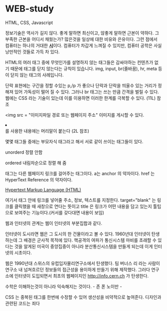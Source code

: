 # WEB-study
HTML,  CSS, Javascript


정보기술은 역사가 길지 않다. 
좋게 말하면 최신이고,
않좋게 말하면 근본이 약하다. 
그 부족한 근본을 어디서 채웠는가?
많은것을 일상에 대한 비유와 은유이다. 
그런 점에서 컴퓨터는 하나의 거대한 <strong><u>시</u></strong>이다.
컴퓨터가 차갑게 느껴질 수 있지만,
컴퓨터 공학은 사실 낭만적인 것들로 가득 차 있다. 

HTML의 여러 태그 중에
무엇인가를 설명하지 않는 태그들은
감싸야하는 컨텐츠가 없기 때문에
태그를 닫지 않는다는 규칙이 있습니다.
img, input, br(줄바꿈), hr, meta 등이 
닫지 않는 태그의 사례입니다.


단락 표현에는 구간을 정할 수있는 p,/p 가 좋으나 단락과 단락을 띄울수 있는 거리가
정해져 있어 가독성이 떨어 질 수 있다. 
그러나 br 태그는 쓰는 만큼 간격을 벌릴 수 있다. 
웹에는 CSS 라는 기술이 있는데 이를 이용하면 이러한 한계를 극복할 수 있다. (11L) 참조

<img src = "이미지파일 경로 또는 웹페이지 주소" 이미지를 게시할 수 있다. 

<li></li> 를 사용한 내용에는 머리말이 붙는다  (2L 참조)

몇몇 태그들 중에는 부모자식 태그라고 해서 서로 같이 쓰이는 태그들이 있다. 
<ul></ul> unorderd 정렬 안함
<ol></ol> ordered 내림차순으로 정렬 해 줌

<a></a> 태그는 다른 웹페이지 링크를 걸어주는 태그이다. a는 anchor 의 약자이다. 
href 는  HyperText Reference 의 약자이다. 

<a href="https://www.w3.org/TR/html5/" target="_blank" title="html5 specification">
Hypertext Markup Language (HTML)</a>

여기서 <a> 태그 안에 링크를 넣어줄 주소, 정보, 텍스트를 지정한다. target="blank" 는 링크를 클릭했을 때
    새창으로 연다는 뜻이고 title 은 링크가 어떤 내용을 담고 있는지 툴팁으로 보여주는 기능이다.(커서를 갖다대면 
    내용이 보임)


웹과 인터넷의 관계는 웹이 인터넷의 부분집합과 같다.

인터넷이 도시라면 웹은 그 도시의 한 건물이라고 볼 수 있다. 
1960년대 인터넷이 탄생하는데 그 배경은 군사적 목적에 있다. 
핵공격의 여파가 통신시스템 마비를 초래할 수 있다는 것을 알게된 미국이 
중앙집중이 아니라 분산통신시스템을 만들게 되는데 이게 인터넷의 시초이다. 

웹은 1990년대 스위스의 유럽입자물리연구소에서 탄생했다. 팀 버너스 리 라는 사람이 
연구소 내 넘쳐흐르던 정보들의 접근성을 용이하게 만들기 위해 제작했다. 그러다 연구소에 인터넷이 도입되면서
최초의 웹페이지인 http://info.cern.ch 가 탄생한다. 

수학은 이해하는것이 아니라 익숙해지는 것이다. - 존 폰 노이만 - 

CSS 는 중복된 태그를 한번에 수정할 수 있어 생산성을 비약적으로 높여준다. 
디자인과 관련된 코드는 죄다 <style> 태그에 전부 넣는다. 
style 태그는 선택자를 사용해서 디자인을 변경할 수 있다. 선택자가 지정한 모든 태그안의 내용을 변경함

속성은 태그안에서 직접 지정해서 선택자가 필요없ㄱ음 

    <style>
        a/*태그선택자*/ {
            color:black; /*선언*/
            text-decoration:none; /*웹페이지에 대한 모든 a 태그에 대해 모든 디자인을 제거*/
        }
        .saw/*클래스 선택자*/ {
            color:black; /*선언*/
            text-decoration:none; /*웹페이지에 대한 모든 a 태그에 대해 모든 디자인을 제거*/
        }
        </style>

        #active/*id 선택자*/ {
            color:black; /*선언*/
            text-decoration:none; /*웹페이지에 대한 모든 a 태그에 대해 모든 디자인을 제거*/
        }

